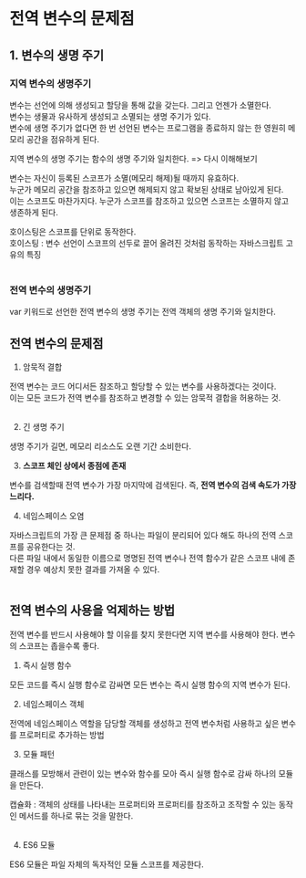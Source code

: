# 전역 변수의 문제점

## 1. 변수의 생명 주기

### 지역 변수의 생명주기

변수는 선언에 의해 생성되고 할당을 통해 값을 갖는다. 그리고 언젠가 소멸한다.<br>
변수는 생물과 유사하게 생성되고 소멸되는 생명 주기가 있다.<br>
변수에 생명 주기가 없다면 한 번 선언된 변수는 프로그램을 종료하지 않는 한 영원히 메모리 공간을 점유하게 된다.<br>

지역 변수의 생명 주기는 함수의 생명 주기와 일치한다. => 다시 이해해보기

변수는 자신이 등록된 스코프가 소멸(메모리 해제)될 때까지 유효하다.<br>
누군가 메모리 공간을 참조하고 있으면 해제되지 않고 확보된 상태로 남아있게 된다.<br>
이는 스코프도 마찬가지다. 누군가 스코프를 참조하고 있으면 스코프는 소멸하지 않고 생존하게 된다.<br>

호이스팅은 스코프를 단위로 동작한다.<br>
호이스팅 : 변수 선언이 스코프의 선두로 끌어 올려진 것처럼 동작하는 자바스크립트 고유의 특징<br>
<br>

### 전역 변수의 생명주기

var 키워드로 선언한 전역 변수의 생명 주기는 전역 객체의 생명 주기와 일치한다.
<br>

## 전역 변수의 문제점

1. 암묵적 결합

전역 변수는 코드 어디서든 참조하고 할당할 수 있는 변수를 사용하겠다는 것이다.<br>
이는 모든 코드가 전역 변수를 참조하고 변경할 수 있는 암묵적 결합을 허용하는 것.<br>
<br>

2. 긴 생명 주기

생명 주기가 길면, 메모리 리소스도 오랜 기간 소비한다.
<br>

3. **스코프 체인 상에서 종점에 존재**

변수를 검색할때 전역 변수가 가장 마지막에 검색된다. 즉, **전역 변수의 검색 속도가 가장 느리다.**
<br>

4. 네임스페이스 오염

자바스크립트의 가장 큰 문제점 중 하나는 파일이 분리되어 있다 해도 하나의 전역 스코프를 공유한다는 것.<br>
다른 파일 내에서 동일한 이름으로 명명된 전역 변수나 전역 함수가 같은 스코프 내에 존재할 경우 예상치 못한 결과를 가져올 수 있다.<br>
<br>

## 전역 변수의 사용을 억제하는 방법

전역 변수를 반드시 사용해야 할 이유를 찾지 못한다면 지역 변수를 사용해야 한다. 변수의 스코프는 좁을수록 좋다.<br>

1. 즉시 실행 함수

모든 코드를 즉시 실행 함수로 감싸면 모든 변수는 즉시 실행 함수의 지역 변수가 된다.
<br>

2. 네임스페이스 객체

전역에 네임스페이스 역할을 담당할 객체를 생성하고 전역 변수처럼 사용하고 싶은 변수를 프로퍼티로 추가하는 방법
<br>

3. 모듈 패턴

클래스를 모방해서 관련이 있는 변수와 함수를 모아 즉시 실행 함수로 감싸 하나의 모듈을 만든다.<br>

캡슐화 : 객체의 상태를 나타내는 프로퍼티와 프로퍼티를 참조하고 조작할 수 있는 동작인 메서드를 하나로 묶는 것을 말한다.<br>
<br>

4. ES6 모듈

ES6 모듈은 파일 자체의 독자적인 모듈 스코프를 제공한다.
<br>
